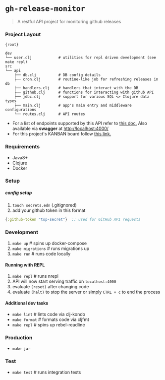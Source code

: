 # `gh-release-monitor`

> A restful API project for monitoring github releases

### Project Layout

```
{root}

dev
└── user.clj            # utilities for repl driven development (see make repl)
src
└── api
    ├── db.clj          # DB config details
    ├── cron.clj        # routine-like job for refreshing releases in db
    ├── handlers.clj    # handlers that interact with the DB     
    ├── github.clj      # functions for interacting with github API
    ├── jdbc.clj        # support for various SQL <> Clojure data types  
    ├── main.clj        # app's main entry and middleware configurations       
    └── routes.clj      # API routes
```

- For a list of endpoints supported by this API refer to [this doc.](./API.md) Also available via **swagger** at [http://localhost:4000/](http://localhost:4000/index.html)
- For this project's KANBAN board follow [this link.](https://github.com/dviramontes/gh-release-monitor/projects/1)

### Requirements

- Java8+
- Clojure
- Docker

### Setup

##### config setup
1. `touch secrets.edn` (.gitignored)
2. add your github token in this format
```clojure
{:github-token "top-secret"}  ;; used for GitHub API requests
```

### Development

1. `make up` # spins up docker-compose
2. `make migrations` # runs migrations up
3. `make run` # runs code locally

#### Running with REPL

1. `make repl` # runs nrepl 
2. API will now start serving traffic on `localhost:4000`
3. evaluate `(reset)` after changing code
4. evaluate `(halt)` to stop the server or simply `CTRL + c` to end the process

#### Additional dev tasks

- `make lint` # lints code via clj-kondo
- `make format` # formats code via cljfmt
- `make repl` # spins up rebel-readline

### Production

- `make jar`

### Test

- `make test` # runs integration tests
